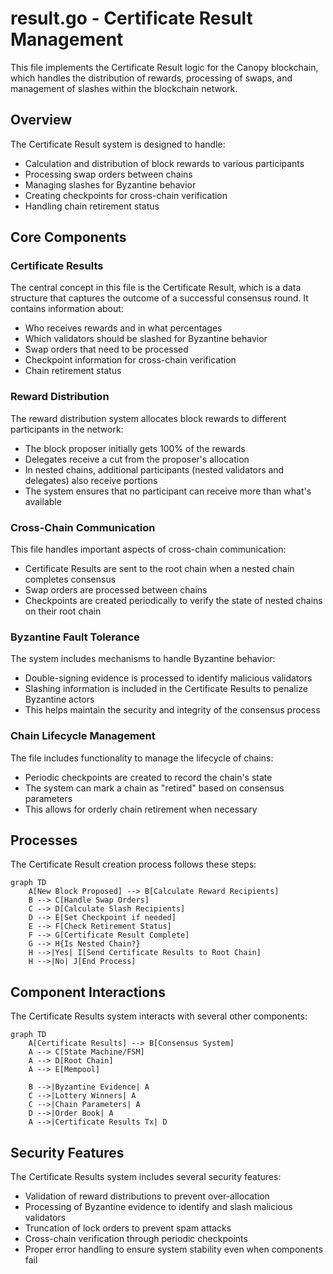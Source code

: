 # result.go - Certificate Result Management

This file implements the Certificate Result logic for the Canopy blockchain, which handles the
distribution of rewards, processing of swaps, and management of slashes within the blockchain
network.

## Overview

The Certificate Result system is designed to handle:

- Calculation and distribution of block rewards to various participants
- Processing swap orders between chains
- Managing slashes for Byzantine behavior
- Creating checkpoints for cross-chain verification
- Handling chain retirement status

## Core Components

### Certificate Results

The central concept in this file is the Certificate Result, which is a data structure that captures
the outcome of a successful consensus round. It contains information about:

- Who receives rewards and in what percentages
- Which validators should be slashed for Byzantine behavior
- Swap orders that need to be processed
- Checkpoint information for cross-chain verification
- Chain retirement status

### Reward Distribution

The reward distribution system allocates block rewards to different participants in the network:

- The block proposer initially gets 100% of the rewards
- Delegates receive a cut from the proposer's allocation
- In nested chains, additional participants (nested validators and delegates) also receive portions
- The system ensures that no participant can receive more than what's available

### Cross-Chain Communication

This file handles important aspects of cross-chain communication:

- Certificate Results are sent to the root chain when a nested chain completes consensus
- Swap orders are processed between chains
- Checkpoints are created periodically to verify the state of nested chains on their root chain

### Byzantine Fault Tolerance

The system includes mechanisms to handle Byzantine behavior:

- Double-signing evidence is processed to identify malicious validators
- Slashing information is included in the Certificate Results to penalize Byzantine actors
- This helps maintain the security and integrity of the consensus process

### Chain Lifecycle Management

The file includes functionality to manage the lifecycle of chains:

- Periodic checkpoints are created to record the chain's state
- The system can mark a chain as "retired" based on consensus parameters
- This allows for orderly chain retirement when necessary

## Processes

The Certificate Result creation process follows these steps:

```mermaid
graph TD
    A[New Block Proposed] --> B[Calculate Reward Recipients]
    B --> C[Handle Swap Orders]
    C --> D[Calculate Slash Recipients]
    D --> E[Set Checkpoint if needed]
    E --> F[Check Retirement Status]
    F --> G[Certificate Result Complete]
    G --> H{Is Nested Chain?}
    H -->|Yes| I[Send Certificate Results to Root Chain]
    H -->|No| J[End Process]
```

## Component Interactions

The Certificate Results system interacts with several other components:

```mermaid
graph TD
    A[Certificate Results] --> B[Consensus System]
    A --> C[State Machine/FSM]
    A --> D[Root Chain]
    A --> E[Mempool]

    B -->|Byzantine Evidence| A
    C -->|Lottery Winners| A
    C -->|Chain Parameters| A
    D -->|Order Book| A
    A -->|Certificate Results Tx| D
```

## Security Features

The Certificate Results system includes several security features:

- Validation of reward distributions to prevent over-allocation
- Processing of Byzantine evidence to identify and slash malicious validators
- Truncation of lock orders to prevent spam attacks
- Cross-chain verification through periodic checkpoints
- Proper error handling to ensure system stability even when components fail
